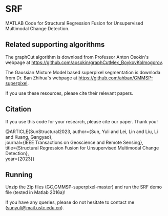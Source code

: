 # SRF
MATLAB Code for Structural Regression Fusion for Unsupervised Multimodal Change Detection.

## Related supporting algorithms

The graphCut algorithm is download from Professor Anton Osokin's webpage at https://github.com/aosokin/graphCutMex_BoykovKolmogorov.

The Gaussian Mixture Model based superpixel segmentation is  downloda from Dr. Ban Zhihua's webpage at https://github.com/ahban/GMMSP-superpixel.

If you use these resources, please cite their relevant papers.

## Citation

If you use this code for your research, please cite our paper. Thank you!

@ARTICLE{SunStructural2023,
  author={Sun, Yuli and Lei, Lin and Liu, Li and Kuang, Gangyao},  
  journal={IEEE Transactions on Geoscience and Remote Sensing},   
  title={Structural Regression Fusion for Unsupervised Multimodal Change Detection},   
  year={2023}}  

## Running

Unzip the Zip files (GC,GMMSP-superpixel-master) and run the SRF demo file (tested in Matlab 2016a)! 

If you have any queries, please do not hesitate to contact me (sunyuli@mail.ustc.edu.cn).

